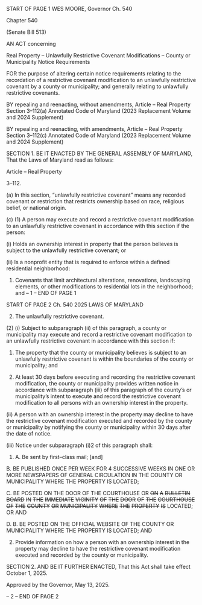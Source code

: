 START OF PAGE 1
WES MOORE, Governor Ch. 540

Chapter 540

(Senate Bill 513)

AN ACT concerning

Real Property – Unlawfully Restrictive Covenant Modifications – County or
Municipality Notice Requirements

FOR the purpose of altering certain notice requirements relating to the recordation of a
restrictive covenant modification to an unlawfully restrictive covenant by a county
or municipality; and generally relating to unlawfully restrictive covenants.

BY repealing and reenacting, without amendments,
Article – Real Property
Section 3–112(a)
Annotated Code of Maryland
(2023 Replacement Volume and 2024 Supplement)

BY repealing and reenacting, with amendments,
Article – Real Property
Section 3–112(c)
Annotated Code of Maryland
(2023 Replacement Volume and 2024 Supplement)

SECTION 1. BE IT ENACTED BY THE GENERAL ASSEMBLY OF MARYLAND,
That the Laws of Maryland read as follows:

Article – Real Property

3–112.

(a) In this section, “unlawfully restrictive covenant” means any recorded covenant
or restriction that restricts ownership based on race, religious belief, or national origin.

(c) (1) A person may execute and record a restrictive covenant modification to
an unlawfully restrictive covenant in accordance with this section if the person:

(i) Holds an ownership interest in property that the person believes
is subject to the unlawfully restrictive covenant; or

(ii) Is a nonprofit entity that is required to enforce within a defined
residential neighborhood:

1. Covenants that limit architectural alterations,
renovations, landscaping elements, or other modifications to residential lots in the
neighborhood; and
– 1 –
END OF PAGE 1

START OF PAGE 2
Ch. 540 2025 LAWS OF MARYLAND

2. The unlawfully restrictive covenant.

(2) (i) Subject to subparagraph (ii) of this paragraph, a county or
municipality may execute and record a restrictive covenant modification to an unlawfully
restrictive covenant in accordance with this section if:

1. The property that the county or municipality believes is
subject to an unlawfully restrictive covenant is within the boundaries of the county or
municipality; and

2. At least 30 days before executing and recording the
restrictive covenant modification, the county or municipality provides written notice in
accordance with subparagraph (iii) of this paragraph of the county’s or municipality’s intent
to execute and record the restrictive covenant modification to all persons with an ownership
interest in the property.

(ii) A person with an ownership interest in the property may decline
to have the restrictive covenant modification executed and recorded by the county or
municipality by notifying the county or municipality within 30 days after the date of notice.

(iii) Notice under subparagraph (i)2 of this paragraph shall:

1. A. Be sent by first–class mail; [and]

B. BE PUBLISHED ONCE PER WEEK FOR 4 SUCCESSIVE
WEEKS IN ONE OR MORE NEWSPAPERS OF GENERAL CIRCULATION IN THE COUNTY
OR MUNICIPALITY WHERE THE PROPERTY IS LOCATED;

C. BE POSTED ON THE DOOR OF THE COURTHOUSE OR
~~ON~~ ~~A~~ ~~BULLETIN~~ ~~BOARD~~ ~~IN~~ ~~THE~~ ~~IMMEDIATE~~ ~~VICINITY~~ ~~OF~~ ~~THE~~ ~~DOOR~~ ~~OF~~ ~~THE~~
~~COURTHOUSE~~ ~~OF~~ ~~THE~~ ~~COUNTY~~ ~~OR~~ ~~MUNICIPALITY~~ ~~WHERE~~ ~~THE~~ ~~PROPERTY~~ ~~IS~~
LOCATED; OR AND

D. B. BE POSTED ON THE OFFICIAL WEBSITE OF THE
COUNTY OR MUNICIPALITY WHERE THE PROPERTY IS LOCATED; AND

2. Provide information on how a person with an ownership
interest in the property may decline to have the restrictive covenant modification executed
and recorded by the county or municipality.

SECTION 2. AND BE IT FURTHER ENACTED, That this Act shall take effect
October 1, 2025.

Approved by the Governor, May 13, 2025.

– 2 –
END OF PAGE 2